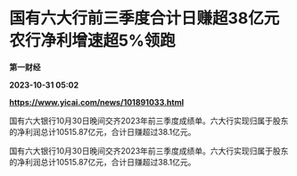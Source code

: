 # 国有六大行前三季度合计日赚超38亿元 农行净利增速超5%领跑
**第一财经**

**2023-10-31 05:02**

**https://www.yicai.com/news/101891033.html**

国有六大银行10月30日晚间交齐2023年前三季度成绩单。六大行实现归属于股东的净利润总计10515.87亿元，合计日赚超过38.1亿元。

国有六大银行10月30日晚间交齐2023年前三季度成绩单。六大行实现归属于股东的净利润总计10515.87亿元，合计日赚超过38.1亿元。